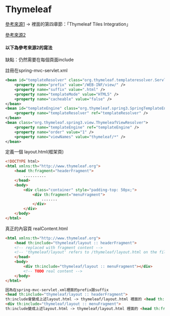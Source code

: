 # Thymeleaf

<a href='http://www.thymeleaf.org/doc/articles/layouts.html'>參考來源1</a> -> 裡面的第四章節：「Thymeleaf Tiles Integration」

<a href='http://spring.io/blog/2012/10/30/spring-mvc-from-jsp-and-tiles-to-thymeleaf/'>參考來源2</a>

#### 以下為參考來源2的寫法

缺點：仍然需要在每個頁面include

註冊在spring-mvc-servlet.xml

```xml
<bean id="templateResolver" class="org.thymeleaf.templateresolver.ServletContextTemplateResolver">
	<property name="prefix" value="/WEB-INF/view/" />
	<property name="suffix" value=".html" />
	<property name="templateMode" value="HTML5" />
	<property name="cacheable" value="false" />
</bean>
<bean id="templateEngine" class="org.thymeleaf.spring3.SpringTemplateEngine">
	<property name="templateResolver" ref="templateResolver" />
</bean>
<bean class="org.thymeleaf.spring3.view.ThymeleafViewResolver">
	<property name="templateEngine" ref="templateEngine" />
	<property name="order" value="1" />
	<property name="viewNames" value="thymeleaf/*" />
</bean>
```

定義一個 layout.html(框架頁)

```html
<!DOCTYPE html>
<html xmlns:th="http://www.thymeleaf.org">
	<head th:fragment="headerFragment">
		..........
	</head>
	<body>
		<div class="container" style="padding-top: 50px;">
			<div th:fragment="menuFragment">
				.......
			</div>
		</div>		
	</body>
</html>
```

真正的內容頁 realContent.html

```html
<html xmlns:th="http://www.thymeleaf.org">
	<head th:include="thymeleaf/layout :: headerFragment">
	<!-- replaced with fragment content -->
	<!-- 'thymeleaf/layout' refers to /thymeleaf/layout.html on the filesystem -->
	</head>
	<body>
		<div th:include="thymeleaf/layout :: menuFragment"></div>
		<!-- TODO real content -->
	</body>
</html>

因為在spring-mvc-servlet.xml裡面的prefix跟suffix
<head th:include="thymeleaf/layout :: headerFragment">
th:include會變成上述layout.html -> thymeleaf/layout.html 裡面的 <head th:fragment="headerFragment">
<div th:include="thymeleaf/layout :: menuFragment">
th:include變成上述layout.html -> thymeleaf/layout.html 裡面的 <head th:fragment="menuFragment">
```

